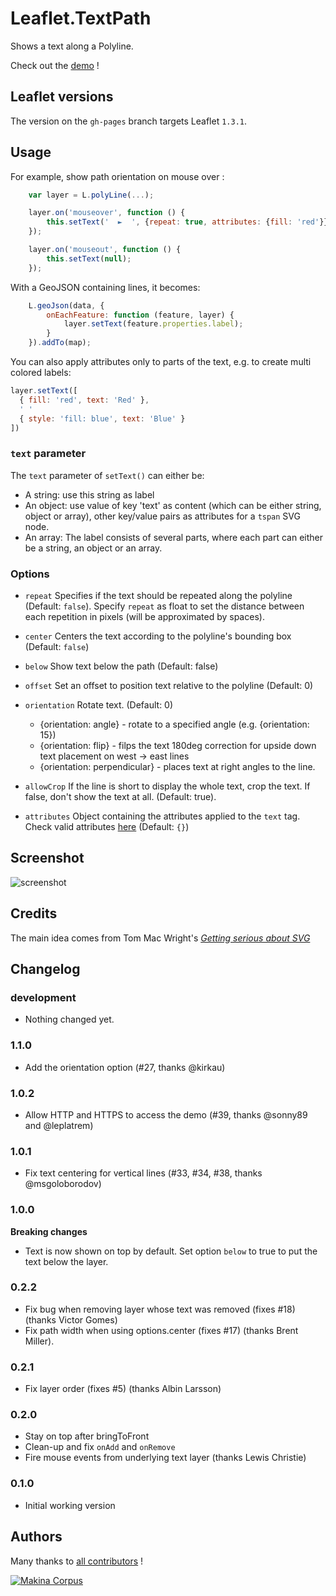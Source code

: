 Leaflet.TextPath
================

Shows a text along a Polyline.

Check out the [demo](http://makinacorpus.github.com/Leaflet.TextPath/) !

Leaflet versions
-----

The version on the `gh-pages` branch targets Leaflet `1.3.1`.

Usage
-----

For example, show path orientation on mouse over :

```javascript
    var layer = L.polyLine(...);

    layer.on('mouseover', function () {
        this.setText('  ►  ', {repeat: true, attributes: {fill: 'red'}});
    });

    layer.on('mouseout', function () {
        this.setText(null);
    });
```

With a GeoJSON containing lines, it becomes:

```javascript
    L.geoJson(data, {
        onEachFeature: function (feature, layer) {
            layer.setText(feature.properties.label);
        }
    }).addTo(map);

```

You can also apply attributes only to parts of the text, e.g. to create multi colored labels:

```javascript
layer.setText([
  { fill: 'red', text: 'Red' },
  ' '
  { style: 'fill: blue', text: 'Blue' }
])
```

### `text` parameter
The `text` parameter of `setText()` can either be:
* A string: use this string as label
* An object: use value of key 'text' as content (which can be either string, object or array), other key/value pairs as attributes for a `tspan` SVG node.
* An array: The label consists of several parts, where each part can either be a string, an object or an array.

### Options

* `repeat` Specifies if the text should be repeated along the polyline (Default: `false`). Specify `repeat` as float to set the distance between each repetition in pixels (will be approximated by spaces).
* `center` Centers the text according to the polyline's bounding box  (Default: `false`)
* `below` Show text below the path (Default: false)
* `offset` Set an offset to position text relative to the polyline (Default: 0)
* `orientation` Rotate text.  (Default: 0)
    - {orientation: angle} - rotate to a specified angle (e.g. {orientation: 15})
    - {orientation: flip} - filps the text 180deg correction for upside down text placement on west -> east lines
    - {orientation: perpendicular} - places text at right angles to the line.
* `allowCrop` If the line is short to display the whole text, crop the text. If false, don't show the text at all. (Default: true).

* `attributes` Object containing the attributes applied to the `text` tag. Check valid attributes [here](https://developer.mozilla.org/en-US/docs/Web/SVG/Element/text#Attributes) (Default: `{}`)

Screenshot
----------

![screenshot](https://raw.github.com/makinacorpus/Leaflet.TextPath/gh-pages/screenshot.png)

Credits
-------

The main idea comes from Tom Mac Wright's *[Getting serious about SVG](http://mapbox.com/osmdev/2012/11/20/getting-serious-about-svg/)*


Changelog
---------

### development ###

* Nothing changed yet.

### 1.1.0 ###

* Add the orientation option (#27, thanks @kirkau)

### 1.0.2 ###

* Allow HTTP and HTTPS to access the demo (#39, thanks @sonny89 and @leplatrem)

### 1.0.1 ###

* Fix text centering for vertical lines (#33, #34, #38, thanks @msgoloborodov)

### 1.0.0 ###

**Breaking changes**

* Text is now shown on top by default. Set option ``below`` to true to put the text below the layer.

### 0.2.2 ###

* Fix bug when removing layer whose text was removed (fixes #18) (thanks Victor Gomes)
* Fix path width when using options.center (fixes #17) (thanks Brent Miller).

### 0.2.1 ###

* Fix layer order (fixes #5) (thanks Albin Larsson)

### 0.2.0 ###

* Stay on top after bringToFront
* Clean-up and fix `onAdd` and `onRemove`
* Fire mouse events from underlying text layer (thanks Lewis Christie)

### 0.1.0 ###

* Initial working version



Authors
-------

Many thanks to [all contributors](https://github.com/makinacorpus/Leaflet.TextPath/graphs/contributors) !

[![Makina Corpus](http://depot.makina-corpus.org/public/logo.gif)](http://makinacorpus.com)
